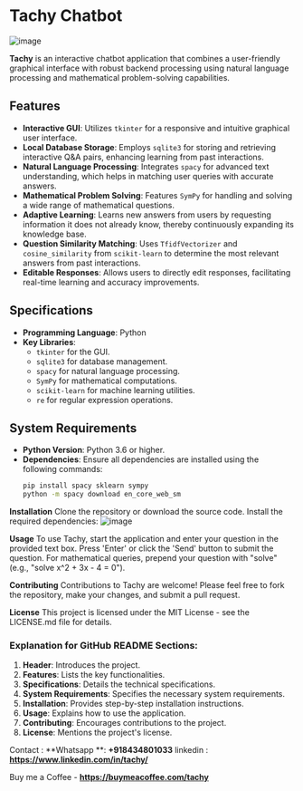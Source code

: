 # Tachy Chatbot

![image](https://github.com/megnush/chat-ai/assets/35033453/50061ac7-e1ca-4d4f-9824-c05907f68fbd)

**Tachy** is an interactive chatbot application that combines a user-friendly graphical interface with robust backend processing using natural language processing and mathematical problem-solving capabilities.

## Features

- **Interactive GUI**: Utilizes `tkinter` for a responsive and intuitive graphical user interface.
- **Local Database Storage**: Employs `sqlite3` for storing and retrieving interactive Q&A pairs, enhancing learning from past interactions.
- **Natural Language Processing**: Integrates `spacy` for advanced text understanding, which helps in matching user queries with accurate answers.
- **Mathematical Problem Solving**: Features `SymPy` for handling and solving a wide range of mathematical questions.
- **Adaptive Learning**: Learns new answers from users by requesting information it does not already know, thereby continuously expanding its knowledge base.
- **Question Similarity Matching**: Uses `TfidfVectorizer` and `cosine_similarity` from `scikit-learn` to determine the most relevant answers from past interactions.
- **Editable Responses**: Allows users to directly edit responses, facilitating real-time learning and accuracy improvements.

## Specifications

- **Programming Language**: Python
- **Key Libraries**:
  - `tkinter` for the GUI.
  - `sqlite3` for database management.
  - `spacy` for natural language processing.
  - `SymPy` for mathematical computations.
  - `scikit-learn` for machine learning utilities.
  - `re` for regular expression operations.

## System Requirements

- **Python Version**: Python 3.6 or higher.
- **Dependencies**: Ensure all dependencies are installed using the following commands:
  ```bash
  pip install spacy sklearn sympy
  python -m spacy download en_core_web_sm

**Installation**
Clone the repository or download the source code.
Install the required dependencies:
![image](https://github.com/megnush/chat-ai/assets/35033453/9aefe109-e4ca-483a-b026-0ba72782b599)

**Usage**
To use Tachy, start the application and enter your question in the provided text box. Press 'Enter' or click the 'Send' button to submit the question. For mathematical queries, prepend your question with "solve" (e.g., "solve x^2 + 3x - 4 = 0").

**Contributing**
Contributions to Tachy are welcome! Please feel free to fork the repository, make your changes, and submit a pull request.

**License**
This project is licensed under the MIT License - see the LICENSE.md file for details.


### Explanation for GitHub README Sections:

1. **Header**: Introduces the project.
2. **Features**: Lists the key functionalities.
3. **Specifications**: Details the technical specifications.
4. **System Requirements**: Specifies the necessary system requirements.
5. **Installation**: Provides step-by-step installation instructions.
6. **Usage**: Explains how to use the application.
7. **Contributing**: Encourages contributions to the project.
8. **License**: Mentions the project's license.

Contact : **Whatsapp **: **+918434801033**
linkedin : **https://www.linkedin.com/in/tachy/**

Buy me a Coffee - **https://buymeacoffee.com/tachy**
